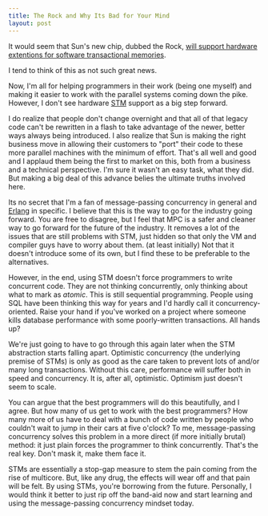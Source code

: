 ```yaml
--- 
title: The Rock and Why Its Bad for Your Mind
layout: post
---
```

It would seem that Sun's new chip, dubbed the Rock, [will support hardware extentions for software transactional memories](http://www.theregister.com/2007/08/21/sun_transactional_memory_rock/).

I tend to think of this as not such great news.

Now, I'm all for helping programmers in their work (being one myself) and making it easier to work with the parallel systems coming down the pike. However, I don't see hardware [STM](http://en.wikipedia.org/wiki/Software_transactional_memory) support as a big step forward.

I do realize that people don't change overnight and that all of that legacy code can't be rewritten in a flash to take advantage of the newer, better ways always being introduced. I also realize that Sun is making the right business move in allowing their customers to "port" their code to these more parallel machines with the minimum of effort. That's all well and good and I applaud them being the first to market on this, both from a business and a technical perspective. I'm sure it wasn't an easy task, what they did. But making a big deal of this advance belies the ultimate truths involved here.

Its no secret that I'm a fan of message-passing concurrency in general and [Erlang](http://www.erlang.org/) in specific. I believe that this is the way to go for the industry going forward. You are free to disagree, but I feel that MPC is a safer and cleaner way to go forward for the future of the industry. It removes a lot of the issues that are still problems with STM, just hidden so that only the VM and compiler guys have to worry about them. (at least initially) Not that it doesn't introduce some of its own, but I find these to be preferable to the alternatives.

However, in the end, using STM doesn't force programmers to write concurrent code. They are not thinking concurrently, only thinking about what to mark as _atomic_. This is still sequential programming. People using SQL have been thinking this way for years and I'd hardly call it concurrency-oriented. Raise your hand if you've worked on a project where someone kills database performance with some poorly-written transactions. All hands up?

We're just going to have to go through this again later when the STM abstraction starts falling apart. Optimistic concurrency (the underlying premise of STMs) is only as good as the care taken to prevent lots of and/or many long transactions. Without this care, performance will suffer both in speed and concurrency. It is, after all, optimistic. Optimism just doesn't seem to scale.

You can argue that the best programmers will do this beautifully, and I agree. But how many of us get to work with the best programmers? How many more of us have to deal with a bunch of code written by people who couldn't wait to jump in their cars at five o'clock? To me, message-passing concurrency solves this problem in a more direct (if more initially brutal) method: it just plain forces the programmer to think concurrently. That's the real key. Don't mask it, make them face it.

STMs are essentially a stop-gap measure to stem the pain coming from the rise of multicore. But, like any drug, the effects will wear off and that pain will be felt. By using STMs, you're borrowing from the future. Personally, I would think it better to just rip off the band-aid now and start learning and using the message-passing concurrency mindset today.
